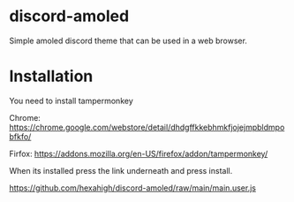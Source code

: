 # discord-amoled
Simple amoled discord theme that can be used in a web browser.

# Installation
You need to install tampermonkey

Chrome: https://chrome.google.com/webstore/detail/dhdgffkkebhmkfjojejmpbldmpobfkfo/

Firfox: https://addons.mozilla.org/en-US/firefox/addon/tampermonkey/


When its installed press the link underneath and press install.

https://github.com/hexahigh/discord-amoled/raw/main/main.user.js
